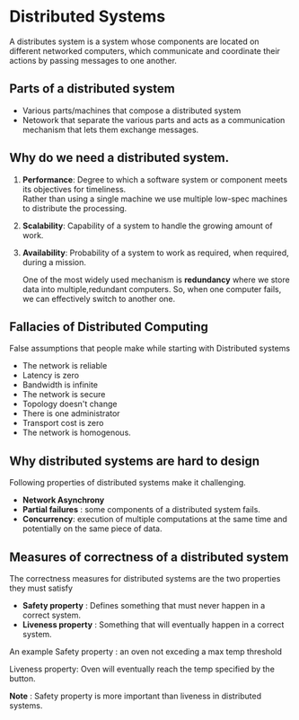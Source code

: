 # **Distributed Systems**

A distributes system is a system whose components are located on different networked computers, which communicate and coordinate their actions by passing messages to one another.

## **Parts of a distributed system**
- Various parts/machines that compose a distributed system
- Netowork that separate the various parts and acts as a communication mechanism that lets them exchange messages.

## **Why do we need a distributed system.**
1. **Performance**:   Degree to which a software system or component meets its objectives for timeliness.   
    Rather than using a single machine we use multiple low-spec machines to distribute the processing.

2. **Scalability**:  Capability of a system to handle the growing amount of work.  
    
   
3. **Availability**:  Probability of a system to work as required, when required, during a mission.
    
    One of the most widely used mechanism is **redundancy** where we store data into multiple,redundant computers. So, when one computer fails, we can effectively switch to another one.

## **Fallacies of Distributed Computing**
False assumptions that people make while starting with Distributed systems
- The network is reliable
- Latency is zero
- Bandwidth is infinite
- The network is secure
- Topology doesn't change
- There is one administrator
- Transport cost is zero
- The network is homogenous.


## **Why distributed systems are hard to design**
Following properties of distributed systems make it challenging.
- **Network Asynchrony**
- **Partial failures** : some components of a distributed system fails.
- **Concurrency**: execution of multiple computations at the same time and potentially on the same piece of data.


## **Measures of correctness of a distributed system**

The correctness measures for distributed systems are the two properties they must satisfy
- **Safety property** : Defines something that must never happen in a correct system.
- **Liveness property** : Something that will eventually happen in a correct system.

An example
Safety property : an oven not exceding a max temp threshold

Liveness property: Oven will eventually reach the temp specified by the button.

**Note** : Safety property is more important than liveness in distributed systems.


